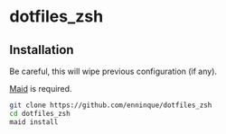 # dotfiles_zsh

## Installation

Be careful, this will wipe previous configuration (if any).

[Maid](https://github.com/egoist/maid) is required.

```bash
git clone https://github.com/enninque/dotfiles_zsh
cd dotfiles_zsh
maid install
```
